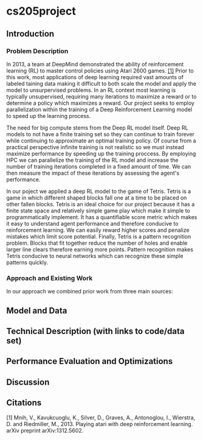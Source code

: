 # cs205project


<!--- Project Web Site
An important piece of your final project is a public web site that describes all the great work you did for your project. The web site serves as the final project report, and needs to describe your complete project. You can use GitHub Pages, or the README file on the GitHub repository, so you can easily refer to the software at the GitHub repository. You should assume the reader has no prior knowledge of your project and has not read your proposal. It should address the following aspects: -->

<!---
- Description of problem and the need for HPC and/or Big Data
- Description of solution and comparison with existing work on the problem
- Description of your model and/or data in detail: where did it come from, how did you acquire it, what does it mean, etc.
- Technical description of the parallel application, programming models, platform and infrastructure
- Links to repository with source code, evaluation data sets and test cases
- Technical description of the software design, code baseline, dependencies, how to use the code, and system and environment needed to - reproduce your tests
- Performance evaluation (speed-up, throughput, weak and strong scaling) and discussion about overheads and optimizations done
- Description of advanced features like models/platforms not explained in class, advanced functions of modules, techniques to mitigate overheads, challenging parallelization or implementation aspects...
- Final discussion about goals achieved, improvements suggested, lessons learnt, future work, interesting insights…
- Citations
Your web page should include screenshots of your software that demonstrate how it functions. You should include a link to your source code.
-->

## Introduction
### Problem Description

In 2013, a team at DeepMind demonstrated the ability of reinforcement learning (RL) to master control policies using Atari 2600 games. [[1]](#1) Prior to this work, most applications of deep learning required vast amounts of labeled taining data making it difficult to both scale the model and apply the model to unsurpervised problems. In an RL context most learning is typically unsupervised, requiring many iterations to maximize a reward or to determine a policy which maximizes a reward. Our project seeks to employ parallelization within the training of a Deep Reinforcement Learning model to speed up the learning process. 

The need for big compute stems from the Deep RL model itself. Deep RL models to not have a finite training set so they can continue to train forever while continuing to approximate an optimal training policy. Of course from a practical perspective infinite training is not realistic so we must instead maximize performance by speeding up the training proccess. By employing HPC we can parallelize the training of the RL model and increase the number of training iterations completed in a fixed amount of time. We can then measure the impact of these iterations by assessing the agent's performance.

In our poject we applied a deep RL model to the game of Tetris. Tetris is a game in which different shaped blocks fall one at a time to be placed on other fallen blocks. Tetris is an ideal choice for our project because it has a finite state space and relatively simple game play which make it simple to programmatically implement. It has a quantifiable score metric which makes it easy to understand agent performance and therefore conducive to reinforcement learning. We can easily reward higher scores and penalize mistakes which limit score potential. Finally, Tetris is a pattern recognition problem. Blocks that fit together reduce the number of holes and enable larger line clears therefore earning more points. Pattern recognition makes Tetris conducive to neural networks which can recognize these simple patterns quickly.


### Approach and Existing Work

In our approach we combined prior work from three main sources:





## Model and Data

## Technical Description (with links to code/data set)

## Performance Evaluation and Optimizations

## Discussion

## Citations

<a id="1">[1]</a> 
Mnih, V., Kavukcuoglu, K., Silver, D., Graves, A., Antonoglou, I., Wierstra, D. and Riedmiller, M., 2013. Playing atari with deep reinforcement learning. arXiv preprint arXiv:1312.5602.
